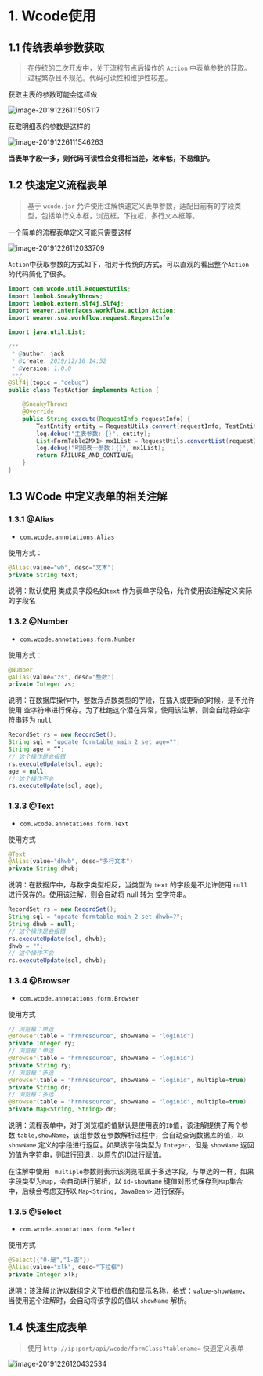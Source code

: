 # 1. Wcode使用

## 1.1 传统表单参数获取

> 在传统的二次开发中，关于流程节点后操作的 `Action` 中表单参数的获取。过程繁杂且不规范。代码可读性和维护性较差。

获取主表的参数可能会这样做

![image-20191226111505117](asset/image-20191226111505117.png)

获取明细表的参数是这样的

![image-20191226111546263](asset/image-20191226111546263.png)

**当表单字段一多，则代码可读性会变得相当差，效率低，不易维护。**

## 1.2 快速定义流程表单

> 基于 `wcode.jar` 允许使用注解快速定义表单参数，适配目前有的字段类型，包括单行文本框，浏览框，下拉框，多行文本框等。

一个简单的流程表单定义可能只需要这样

![image-20191226112033709](asset/image-20191226112033709.png)

`Action`中获取参数的方式如下，相对于传统的方式，可以直观的看出整个`Action`的代码简化了很多。

```java
import com.wcode.util.RequestUtils;
import lombok.SneakyThrows;
import lombok.extern.slf4j.Slf4j;
import weaver.interfaces.workflow.action.Action;
import weaver.soa.workflow.request.RequestInfo;

import java.util.List;

/**
 * @author: jack
 * @create: 2019/12/16 14:52
 * @version: 1.0.0
 **/
@Slf4j(topic = "debug")
public class TestAction implements Action {

    @SneakyThrows
    @Override
    public String execute(RequestInfo requestInfo) {
        TestEntity entity = RequestUtils.convert(requestInfo, TestEntity.class);
        log.debug("主表参数: {}", entity);
        List<FormTable2MX1> mx1List = RequestUtils.convertList(requestInfo, FormTable2MX1.class);
        log.debug("明细表一参数：{}", mx1List);
        return FAILURE_AND_CONTINUE;
    }
}
```

## 1.3 WCode 中定义表单的相关注解

### 1.3.1 @Alias

- `com.wcode.annotations.Alias`

使用方式：

```java
@Alias(value="wb", desc="文本")
private String text;
```

说明：默认使用 类成员字段名如`text` 作为表单字段名，允许使用该注解定义实际的字段名

### 1.3.2 @Number

- `com.wcode.annotations.form.Number`

使用方式：

```java
@Number
@Alias(value="zs", desc="整数")
private Integer zs;
```

说明：在数据库操作中，整数浮点数类型的字段，在插入或更新的时候，是不允许使用 空字符串进行保存。为了杜绝这个潜在异常，使用该注解，则会自动将空字符串转为 `null`

```java
RecordSet rs = new RecordSet();
String sql = "update formtable_main_2 set age=?";
String age = “”;
// 这个操作是会报错
rs.executeUpdate(sql, age);
age = null;
// 这个操作不会
rs.executeUpdate(sql, age);
```

### 1.3.3 @Text

- `com.wcode.annotations.form.Text`

使用方式

```java
@Text
@Alias(value="dhwb", desc="多行文本")
private String dhwb;
```

说明：在数据库中，与数字类型相反，当类型为 `text` 的字段是不允许使用 `null` 进行保存的。使用该注解，则会自动将 null 转为 空字符串。

```java
RecordSet rs = new RecordSet();
String sql = "update formtable_main_2 set dhwb=?";
String dhwb = null;
// 这个操作是会报错
rs.executeUpdate(sql, dhwb);
dhwb = "";
// 这个操作不会
rs.executeUpdate(sql, dhwb);
```

### 1.3.4 @Browser

- `com.wcode.annotations.form.Browser`

使用方式

```java
// 浏览框：单选
@Browser(table = "hrmresource", showName = "loginid")
private Integer ry;
// 浏览框：单选
@Browser(table = "hrmresource", showName = "loginid")
private String ry;
// 浏览框：多选
@Browser(table = "hrmresource", showName = "loginid", multiple=true)
private String dr;
// 浏览框：多选
@Browser(table = "hrmresource", showName = "loginid", multiple=true)
private Map<String, String> dr;
```

说明：流程表单中，对于浏览框的值默认是使用表的`ID`值，该注解提供了两个参数 `table,showName`，该组参数在参数解析过程中，会自动查询数据库的值，以 `showName` 定义的字段进行返回。如果该字段类型为 `Integer`，但是 `showName` 返回的值为字符串，则进行回退，以原先的ID进行赋值。

在注解中使用 ` multiple`参数则表示该浏览框属于多选字段，与单选的一样，如果字段类型为`Map`，会自动进行解析，以 `id-showName` 键值对形式保存到`Map`集合中，后续会考虑支持以 `Map<String, JavaBean>` 进行保存。

### 1.3.5 @Select

- `com.wcode.annotations.form.Select`

使用方式

```java
@Select({"0-是","1-否"})
@Alias(value="xlk", desc="下拉框")
private Integer xlk;
```

说明：该注解允许以数组定义下拉框的值和显示名称，格式：`value-showName`，当使用这个注解时，会自动将该字段的值以 `showName` 解析。

## 1.4 快速生成表单

> 使用 `http://ip:port/api/wcode/formClass?tablename=` 快速定义表单

![image-20191226120432534](asset/image-20191226120432534.png)